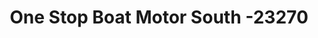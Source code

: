 ---
f_zip-code: 63028
f_state-code: MO
title: One Stop Boat Motor South -23270
f_phone: 636-933-4000
f_city-only: Festus
f_address: 2285 Ushighway 67 Festus
f_location-unique-id: '23270'
slug: one-stop-boat-motor-south--23270
updated-on: '2024-05-30T13:46:58.046Z'
created-on: '2024-05-30T13:36:59.803Z'
published-on: '2024-05-30T13:54:32.469Z'
f_city-state: cms/city/festus-mo.md
f_company: cms/company/one-stop-boat-motor-south-.md
f_state: cms/state/missouri.md
layout: '[payday-loan].html'
tags: payday-loan
---